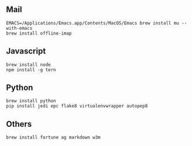 Mail
----
    EMACS=/Applications/Emacs.app/Contents/MacOS/Emacs brew install mu --with-emacs
    brew install offline-imap

Javascript
----------
    brew install node
    npm install -g tern

Python
------
    brew install python
    pip install jedi epc flake8 virtualenvwrapper autopep8

Others
------
    brew install fortune ag markdown w3m
